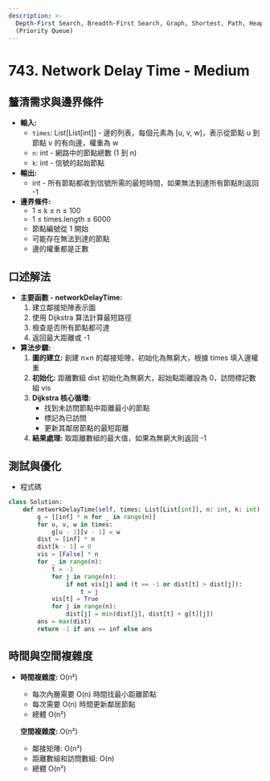 ```yaml
---
description: >-
  Depth-First Search, Breadth-First Search, Graph, Shortest, Path, Heap
  (Priority Queue)
---
```


# 743. Network Delay Time - Medium

## 釐清需求與邊界條件

* **輸入:**
  * `times`: List\[List\[int]] - 邊的列表，每個元素為 \[u, v, w]，表示從節點 u 到節點 v 的有向邊，權重為 w
  * `n`: int - 網路中的節點總數 (1 到 n)
  * `k`: int - 信號的起始節點
* **輸出:**
  * int - 所有節點都收到信號所需的最短時間，如果無法到達所有節點則返回 -1
* **邊界條件:**
  * 1 ≤ k ≤ n ≤ 100
  * 1 ≤ times.length ≤ 6000
  * 節點編號從 1 開始
  * 可能存在無法到達的節點
  * 邊的權重都是正數

## 口述解法

* **主要函數 - networkDelayTime:**
  1. 建立鄰接矩陣表示圖
  2. 使用 Dijkstra 算法計算最短路徑
  3. 檢查是否所有節點都可達
  4. 返回最大距離或 -1
* **算法步驟:**
  1. **圖的建立:** 創建 n×n 的鄰接矩陣，初始化為無窮大，根據 times 填入邊權重
  2. **初始化:** 距離數組 dist 初始化為無窮大，起始點距離設為 0，訪問標記數組 vis
  3. **Dijkstra 核心循環:**
     * 找到未訪問節點中距離最小的節點
     * 標記為已訪問
     * 更新其鄰居節點的最短距離
  4. **結果處理:** 取距離數組的最大值，如果為無窮大則返回 -1

## 測試與優化

* 程式碼

```python
class Solution:
    def networkDelayTime(self, times: List[List[int]], n: int, k: int) -> int:
        g = [[inf] * n for _ in range(n)]
        for u, v, w in times:
            g[u - 1][v - 1] = w
        dist = [inf] * n
        dist[k - 1] = 0
        vis = [False] * n
        for _ in range(n):
            t = -1
            for j in range(n):
                if not vis[j] and (t == -1 or dist[t] > dist[j]):
                    t = j
            vis[t] = True
            for j in range(n):
                dist[j] = min(dist[j], dist[t] + g[t][j])
        ans = max(dist)
        return -1 if ans == inf else ans
```

## 時間與空間複雜度

*   **時間複雜度:** O(n²)

    * 每次內層需要 O(n) 時間找最小距離節點
    * 每次需要 O(n) 時間更新鄰居節點
    * 總體 O(n²)

    **空間複雜度:** O(n²)

    * 鄰接矩陣: O(n²)
    * 距離數組和訪問數組: O(n)
    * 總體 O(n²)
